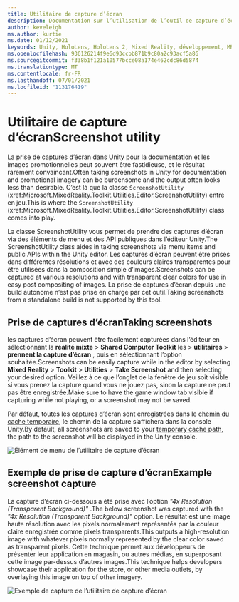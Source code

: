 ```yaml
---
title: Utilitaire de capture d’écran
description: Documentation sur l’utilisation de l’outil de capture d’écran dans MRTK
author: keveleigh
ms.author: kurtie
ms.date: 01/12/2021
keywords: Unity, HoloLens, HoloLens 2, Mixed Reality, développement, MRTK
ms.openlocfilehash: 936126214f9e6d93ccbb871b9c80a2c93acf5a86
ms.sourcegitcommit: f338b1f121a10577bcce08a174e462cdc86d5874
ms.translationtype: MT
ms.contentlocale: fr-FR
ms.lasthandoff: 07/01/2021
ms.locfileid: "113176419"
---
```

# <a name="screenshot-utility"></a><span data-ttu-id="7a294-104">Utilitaire de capture d’écran</span><span class="sxs-lookup"><span data-stu-id="7a294-104">Screenshot utility</span></span>

<span data-ttu-id="7a294-105">La prise de captures d’écran dans Unity pour la documentation et les images promotionnelles peut souvent être fastidieuse, et le résultat rarement convaincant.</span><span class="sxs-lookup"><span data-stu-id="7a294-105">Often taking screenshots in Unity for documentation and promotional imagery can be burdensome and the output often looks less than desirable.</span></span> <span data-ttu-id="7a294-106">C’est là que la classe `ScreenshotUtility` (xref:Microsoft.MixedReality.Toolkit.Utilities.Editor.ScreenshotUtility) entre en jeu.</span><span class="sxs-lookup"><span data-stu-id="7a294-106">This is where the `ScreenshotUtility` (xref:Microsoft.MixedReality.Toolkit.Utilities.Editor.ScreenshotUtility) class comes into play.</span></span>

<span data-ttu-id="7a294-107">La classe ScreenshotUtility vous permet de prendre des captures d’écran via des éléments de menu et des API publiques dans l’éditeur Unity.</span><span class="sxs-lookup"><span data-stu-id="7a294-107">The ScreenshotUtility class aides in taking screenshots via menu items and public APIs within the Unity editor.</span></span> <span data-ttu-id="7a294-108">Les captures d’écran peuvent être prises dans différentes résolutions et avec des couleurs claires transparentes pour être utilisées dans la composition simple d’images.</span><span class="sxs-lookup"><span data-stu-id="7a294-108">Screenshots can be captured at various resolutions and with transparent clear colors for use in easy post compositing of images.</span></span> <span data-ttu-id="7a294-109">La prise de captures d’écran depuis une build autonome n’est pas prise en charge par cet outil.</span><span class="sxs-lookup"><span data-stu-id="7a294-109">Taking screenshots from a standalone build is not supported by this tool.</span></span>

## <a name="taking-screenshots"></a><span data-ttu-id="7a294-110">Prise de captures d’écran</span><span class="sxs-lookup"><span data-stu-id="7a294-110">Taking screenshots</span></span>

<span data-ttu-id="7a294-111">les captures d’écran peuvent être facilement capturées dans l’éditeur en sélectionnant la **réalité mixte**  >  **Shared Computer Toolkit** les  >  **utilitaires**  >  **prennent la capture d’écran** , puis en sélectionnant l’option souhaitée.</span><span class="sxs-lookup"><span data-stu-id="7a294-111">Screenshots can be easily capture while in the editor by selecting **Mixed Reality** > **Toolkit** > **Utilities** > **Take Screenshot** and then selecting your desired option.</span></span> <span data-ttu-id="7a294-112">Veillez à ce que l’onglet de la fenêtre de jeu soit visible si vous prenez la capture quand vous ne jouez pas, sinon la capture ne peut pas être enregistrée.</span><span class="sxs-lookup"><span data-stu-id="7a294-112">Make sure to have the game window tab visible if capturing while not playing, or a screenshot may not be saved.</span></span>

<span data-ttu-id="7a294-113">Par défaut, toutes les captures d’écran sont enregistrées dans le [chemin du cache temporaire](https://docs.unity3d.com/ScriptReference/Application-temporaryCachePath.html), le chemin de la capture s’affichera dans la console Unity.</span><span class="sxs-lookup"><span data-stu-id="7a294-113">By default, all screenshots are saved to your [temporary cache path](https://docs.unity3d.com/ScriptReference/Application-temporaryCachePath.html), the path to the screenshot will be displayed in the Unity console.</span></span>

![Élément de menu de l’utilitaire de capture d’écran](../images/screenshot-utility/MRTK_ScreenshotUtility_Menu_Item.png)

## <a name="example-screenshot-capture"></a><span data-ttu-id="7a294-115">Exemple de prise de capture d’écran</span><span class="sxs-lookup"><span data-stu-id="7a294-115">Example screenshot capture</span></span>

<span data-ttu-id="7a294-116">La capture d’écran ci-dessous a été prise avec l’option *"4x Resolution (Transparent Background)"* .</span><span class="sxs-lookup"><span data-stu-id="7a294-116">The below screenshot was captured with the *"4x Resolution (Transparent Background)"* option.</span></span> <span data-ttu-id="7a294-117">Le résultat est une image haute résolution avec les pixels normalement représentés par la couleur claire enregistrée comme pixels transparents.</span><span class="sxs-lookup"><span data-stu-id="7a294-117">This outputs a high-resolution image with whatever pixels normally represented by the clear color saved as transparent pixels.</span></span> <span data-ttu-id="7a294-118">Cette technique permet aux développeurs de présenter leur application en magasin, ou autres médias, en superposant cette image par-dessus d’autres images.</span><span class="sxs-lookup"><span data-stu-id="7a294-118">This technique helps developers showcase their application for the store, or other media outlets, by overlaying this image on top of other imagery.</span></span>

![Exemple de capture de l’utilitaire de capture d’écran](../images/screenshot-utility/MRTK_ScreenshotUtility_Example_Capture.png)

